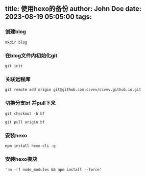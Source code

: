 title: 使用hexo的备份
author: John Doe
date: 2023-08-19 05:05:00
tags:
---
### 创建blog
```
mkdir blog
```


### 在blog文件内初始化git
```
git init 
```
### 关联远程库
```
git remote add origin git@github.com:ccvvv/ccvvv.github.io.git
```
### 切换分支bf 并pull下来
```
git checkout -b bf
```
```
git pull origin bf
```
### 安装hexo
```
npm install hexo-cli -g
```
### 安装hexo模块
```
'rm -rf node_modules && npm install --force'
```